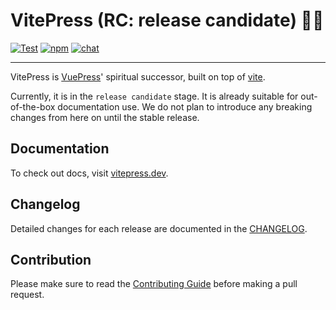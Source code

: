 # VitePress (RC: release candidate) 📝💨

[![Test](https://github.com/vuejs/vitepress/workflows/Test/badge.svg)](https://github.com/vuejs/vitepress/actions)
[![npm](https://img.shields.io/npm/v/vitepress)](https://www.npmjs.com/package/vitepress)
[![chat](https://img.shields.io/badge/chat-discord-blue?logo=discord)](https://chat.vuejs.org)

---

VitePress is [VuePress](https://vuepress.vuejs.org)' spiritual successor, built on top of [vite](https://github.com/vitejs/vite).

Currently, it is in the `release candidate` stage. It is already suitable for out-of-the-box documentation use. We do not plan to introduce any breaking changes from here on until the stable release. 

## Documentation

To check out docs, visit [vitepress.dev](https://vitepress.dev).

## Changelog

Detailed changes for each release are documented in the [CHANGELOG](https://github.com/vuejs/vitepress/blob/main/CHANGELOG.md).

## Contribution

Please make sure to read the [Contributing Guide](https://github.com/vuejs/vitepress/blob/main/.github/contributing.md) before making a pull request.